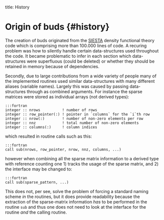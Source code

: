title: History

# Origin of buds {#history}

The creation of buds originated from the [SIESTA][siesta] density functional
theory code which is comprising more than 100.000 lines of code.
A recuring problem was how to silently handle certain data-structures
used throughout the code. It became problematic to infer in each section
which data-structures were superfluous (could be deleted) or whether they should
be retained in memory because of dependencies.

Secondly, due to large contributions from a wide variety of people many of the
implemented routines used similar data-structures with many different aliases (variable
names). Largely this was caused by passing data-structures through as combined arguments.
For instance the sparse matrices were stored as individual arrays (not derived types):

    :::fortran 
    integer :: nrows          ! number of rows
    integer :: row_pointer(:) ! pointer in `columns` for the `i`th row
	integer :: nrow(:)        ! number of non-zero elements per row
	integer :: nnz            ! total number of non-zero elements
	integer :: columns(:)     ! column indices

which resulted in routine calls such as this:

    :::fortran
    call sub(nrows, row_pointer, nrow, nnz, columns, ...)

however when combining all the sparse matrix information to a derived type with reference
counting one 1) tracks the usage of the sparse matrix, and 2) the interface may be changed
to:

    :::fortran
    call sub(sparse_pattern, ...)

This does not, per see, solve the problem of forcing a standard naming scheme _in_ the
routines, but it does provide readability because the extraction of the sparse-matrix
information _has_ to be performed in the routine `sub` and thus one does not need to
look at the interface for the routine _and_ the calling routine.


[siesta]: http://departments.icmab.es/leem/siesta/
